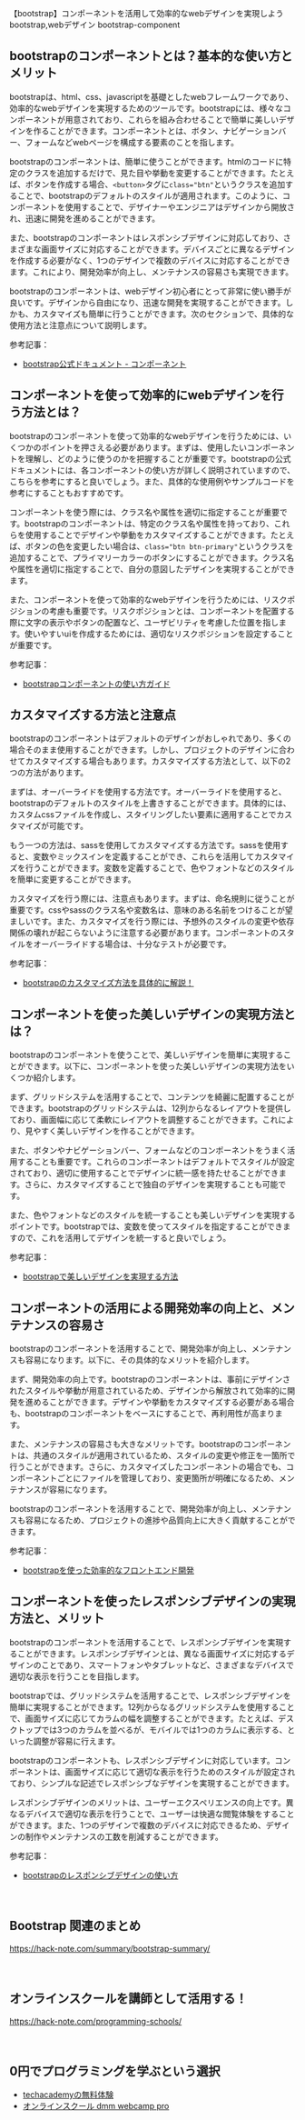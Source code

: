 【bootstrap】コンポーネントを活用して効率的なwebデザインを実現しよう
bootstrap,webデザイン
bootstrap-component

## bootstrapのコンポーネントとは？基本的な使い方とメリット

bootstrapは、html、css、javascriptを基礎としたwebフレームワークであり、効率的なwebデザインを実現するためのツールです。bootstrapには、様々なコンポーネントが用意されており、これらを組み合わせることで簡単に美しいデザインを作ることができます。コンポーネントとは、ボタン、ナビゲーションバー、フォームなどwebページを構成する要素のことを指します。

bootstrapのコンポーネントは、簡単に使うことができます。htmlのコードに特定のクラスを追加するだけで、見た目や挙動を変更することができます。たとえば、ボタンを作成する場合、`<button>`タグに`class="btn"`というクラスを追加することで、bootstrapのデフォルトのスタイルが適用されます。このように、コンポーネントを使用することで、デザイナーやエンジニアはデザインから開放され、迅速に開発を進めることができます。

また、bootstrapのコンポーネントはレスポンシブデザインに対応しており、さまざまな画面サイズに対応することができます。デバイスごとに異なるデザインを作成する必要がなく、1つのデザインで複数のデバイスに対応することができます。これにより、開発効率が向上し、メンテナンスの容易さも実現できます。

bootstrapのコンポーネントは、webデザイン初心者にとって非常に使い勝手が良いです。デザインから自由になり、迅速な開発を実現することができます。しかも、カスタマイズも簡単に行うことができます。次のセクションで、具体的な使用方法と注意点について説明します。

参考記事：
- [bootstrap公式ドキュメント - コンポーネント](https://getbootstrap.com/docs/5.0/components/)

## コンポーネントを使って効率的にwebデザインを行う方法とは？

bootstrapのコンポーネントを使って効率的なwebデザインを行うためには、いくつかのポイントを押さえる必要があります。まずは、使用したいコンポーネントを理解し、どのように使うのかを把握することが重要です。bootstrapの公式ドキュメントには、各コンポーネントの使い方が詳しく説明されていますので、こちらを参考にすると良いでしょう。また、具体的な使用例やサンプルコードを参考にすることもおすすめです。

コンポーネントを使う際には、クラス名や属性を適切に指定することが重要です。bootstrapのコンポーネントは、特定のクラス名や属性を持っており、これらを使用することでデザインや挙動をカスタマイズすることができます。たとえば、ボタンの色を変更したい場合は、`class="btn btn-primary"`というクラスを追加することで、プライマリーカラーのボタンにすることができます。クラス名や属性を適切に指定することで、自分の意図したデザインを実現することができます。

また、コンポーネントを使って効率的なwebデザインを行うためには、リスクポジションの考慮も重要です。リスクポジションとは、コンポーネントを配置する際に文字の表示やボタンの配置など、ユーザビリティを考慮した位置を指します。使いやすいuiを作成するためには、適切なリスクポジションを設定することが重要です。

参考記事：
- [bootstrapコンポーネントの使い方ガイド](https://coliss.com/articles/build-websites/operation/css/a-guide-to-help-you-use-bootstrap-components-with-examples.html)

## カスタマイズする方法と注意点

bootstrapのコンポーネントはデフォルトのデザインがおしゃれであり、多くの場合そのまま使用することができます。しかし、プロジェクトのデザインに合わせてカスタマイズする場合もあります。カスタマイズする方法として、以下の2つの方法があります。

まずは、オーバーライドを使用する方法です。オーバーライドを使用すると、bootstrapのデフォルトのスタイルを上書きすることができます。具体的には、カスタムcssファイルを作成し、スタイリングしたい要素に適用することでカスタマイズが可能です。

もう一つの方法は、sassを使用してカスタマイズする方法です。sassを使用すると、変数やミックスインを定義することができ、これらを活用してカスタマイズを行うことができます。変数を定義することで、色やフォントなどのスタイルを簡単に変更することができます。

カスタマイズを行う際には、注意点もあります。まずは、命名規則に従うことが重要です。cssやsassのクラス名や変数名は、意味のある名前をつけることが望ましいです。また、カスタマイズを行う際には、予想外のスタイルの変更や依存関係の壊れが起こらないように注意する必要があります。コンポーネントのスタイルをオーバーライドする場合は、十分なテストが必要です。

参考記事：
- [bootstrapのカスタマイズ方法を具体的に解説！](https://webdesign-prefecture.com/bootstrap-customize/)

## コンポーネントを使った美しいデザインの実現方法とは？

bootstrapのコンポーネントを使うことで、美しいデザインを簡単に実現することができます。以下に、コンポーネントを使った美しいデザインの実現方法をいくつか紹介します。

まず、グリッドシステムを活用することで、コンテンツを綺麗に配置することができます。bootstrapのグリッドシステムは、12列からなるレイアウトを提供しており、画面幅に応じて柔軟にレイアウトを調整することができます。これにより、見やすく美しいデザインを作ることができます。

また、ボタンやナビゲーションバー、フォームなどのコンポーネントをうまく活用することも重要です。これらのコンポーネントはデフォルトでスタイルが設定されており、適切に使用することでデザインに統一感を持たせることができます。さらに、カスタマイズすることで独自のデザインを実現することも可能です。

また、色やフォントなどのスタイルを統一することも美しいデザインを実現するポイントです。bootstrapでは、変数を使ってスタイルを指定することができますので、これを活用してデザインを統一すると良いでしょう。

参考記事：
- [bootstrapで美しいデザインを実現する方法](https://webdesign-prefecture.com/bootstrap-beautiful/)

## コンポーネントの活用による開発効率の向上と、メンテナンスの容易さ

bootstrapのコンポーネントを活用することで、開発効率が向上し、メンテナンスも容易になります。以下に、その具体的なメリットを紹介します。

まず、開発効率の向上です。bootstrapのコンポーネントは、事前にデザインされたスタイルや挙動が用意されているため、デザインから解放されて効率的に開発を進めることができます。デザインや挙動をカスタマイズする必要がある場合も、bootstrapのコンポーネントをベースにすることで、再利用性が高まります。

また、メンテナンスの容易さも大きなメリットです。bootstrapのコンポーネントは、共通のスタイルが適用されているため、スタイルの変更や修正を一箇所で行うことができます。さらに、カスタマイズしたコンポーネントの場合でも、コンポーネントごとにファイルを管理しており、変更箇所が明確になるため、メンテナンスが容易になります。

bootstrapのコンポーネントを活用することで、開発効率が向上し、メンテナンスも容易になるため、プロジェクトの進捗や品質向上に大きく貢献することができます。

参考記事：
- [bootstrapを使った効率的なフロントエンド開発](https://www.misoca.jp/2019/04/30/bootstrap-front-end-development/)

## コンポーネントを使ったレスポンシブデザインの実現方法と、メリット

bootstrapのコンポーネントを活用することで、レスポンシブデザインを実現することができます。レスポンシブデザインとは、異なる画面サイズに対応するデザインのことであり、スマートフォンやタブレットなど、さまざまなデバイスで適切な表示を行うことを目指します。

bootstrapでは、グリッドシステムを活用することで、レスポンシブデザインを簡単に実現することができます。12列からなるグリッドシステムを使用することで、画面サイズに応じてカラムの幅を調整することができます。たとえば、デスクトップでは3つのカラムを並べるが、モバイルでは1つのカラムに表示する、といった調整が容易に行えます。

bootstrapのコンポーネントも、レスポンシブデザインに対応しています。コンポーネントは、画面サイズに応じて適切な表示を行うためのスタイルが設定されており、シンプルな記述でレスポンシブなデザインを実現することができます。

レスポンシブデザインのメリットは、ユーザーエクスペリエンスの向上です。異なるデバイスで適切な表示を行うことで、ユーザーは快適な閲覧体験をすることができます。また、1つのデザインで複数のデバイスに対応できるため、デザインの制作やメンテナンスの工数を削減することができます。

参考記事：
- [bootstrapのレスポンシブデザインの使い方](https://blog.codecamp.jp/bootstrap-responsive-design)

　

## Bootstrap 関連のまとめ
https://hack-note.com/summary/bootstrap-summary/

　

## オンラインスクールを講師として活用する！
https://hack-note.com/programming-schools/

　

## 0円でプログラミングを学ぶという選択
- [techacademyの無料体験](//af.moshimo.com/af/c/click?a_id=2612475&amp;p_id=1555&amp;pc_id=2816&amp;pl_id=22706&amp;url=https%3a%2f%2ftechacademy.jp%2fhtmlcss-trial%3futm_source%3dmoshimo%26utm_medium%3daffiliate%26utm_campaign%3dtextad)
- [オンラインスクール dmm webcamp pro](//af.moshimo.com/af/c/click?a_id=2612482&amp;p_id=1363&amp;pc_id=2297&amp;pl_id=39999&amp;guid=on)

